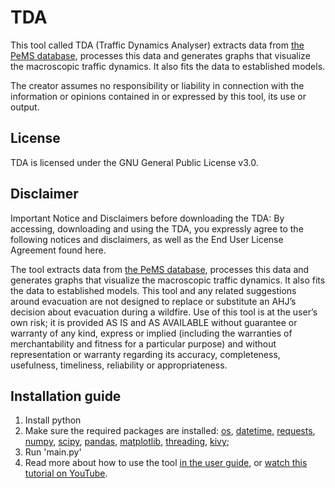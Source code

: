 # TDA

This tool called TDA (Traffic Dynamics Analyser) extracts data from [the PeMS database](dot.ca.gov/programs/traffic-operations/mpr/pems-source), processes this data and generates graphs that visualize the macroscopic traffic dynamics. It also fits the data to established models.

The creator assumes no responsibility or liability in connection with the information or opinions contained in or expressed by this tool, its use or output.

## License
TDA is licensed under the GNU General Public License v3.0.

## Disclaimer
Important Notice and Disclaimers before downloading the TDA:
By accessing, downloading and using the TDA, you expressly agree to the following notices and disclaimers, as well as the End User License Agreement found here.

The tool extracts data from [the PeMS database](dot.ca.gov/programs/traffic-operations/mpr/pems-source), processes this data and generates graphs that visualize the macroscopic traffic dynamics. It also fits the data to established models. 
This tool and any related suggestions around evacuation are not designed to replace or substitute an AHJ’s decision about evacuation during a wildfire.
Use of this tool is at the user’s own risk; it is provided AS IS and AS AVAILABLE without guarantee or warranty of any kind, express or implied (including the warranties of merchantability and fitness for a particular purpose) and without representation or warranty regarding its accuracy, completeness, usefulness, timeliness, reliability or appropriateness. 

## Installation guide
1. Install python
2. Make sure the required packages are installed:
   [os](https://docs.python.org/3/library/os.html), [datetime](https://docs.python.org/3/library/datetime.html), [requests](https://pypi.org/project/requests/), [numpy](https://numpy.org/), [scipy](https://scipy.org/), [pandas](https://pandas.pydata.org/), [matplotlib](https://matplotlib.org/), [threading](https://docs.python.org/3/library/threading.html), [kivy](https://kivy.org/doc/stable/gettingstarted/installation.html);
3. Run 'main.py'
4. Read more about how to use the tool [in the user guide](https://github.com/Division-of-Fire-Safety-Engineering-LU/TDA/blob/main/TDA%20User%20Guide.pdf), or [watch this tutorial on YouTube](https://youtu.be/QvHip4qKFhM).
